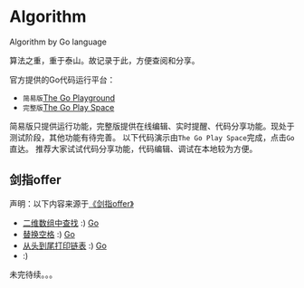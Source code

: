 # Algorithm
Algorithm by Go language

算法之重，重于泰山。故记录于此，方便查阅和分享。

官方提供的Go代码运行平台：
 - `简易版`[The Go Playground](https://play.golang.org/)
 - `完整版`[The Go Play Space](https://goplay.space/)

简易版只提供运行功能，完整版提供在线编辑、实时提醒、代码分享功能。现处于测试阶段，其他功能有待完善。
以下代码演示由`The Go Play Space`完成，点击`Go`直达。
推荐大家试试代码分享功能，代码编辑、调试在本地较为方便。

## 剑指offer
声明：以下内容来源于[《剑指offer》](https://book.douban.com/subject/6966465/)


 - [二维数组中查找](https://github.com/GitHubEcho/Algorithm/blob/master/%E5%89%91%E6%8C%87offer%EF%BC%88Golang%E5%AE%9E%E7%8E%B0%EF%BC%89/code03.go) :)  [Go](https://goplay.space/#zq9rACpn65w)
 - [替换空格]() :) [Go]()
 - [从头到尾打印链表]() :) [Go]()
 - []() :) []()


未完待续。。。

